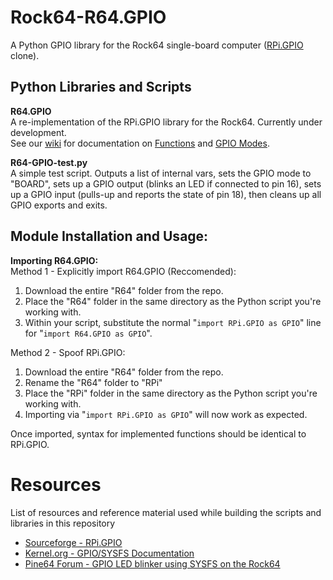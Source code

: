 # Rock64-R64.GPIO
A Python GPIO library for the Rock64 single-board computer ([RPi.GPIO](https://sourceforge.net/projects/raspberry-gpio-python/) clone).

## Python Libraries and Scripts

**R64.GPIO**<br>
A re-implementation of the RPi.GPIO library for the Rock64. Currently under development.<br>
See our [wiki](https://github.com/Leapo/Rock64-R64.GPIO/wiki) for documentation on [Functions](https://github.com/Leapo/Rock64-R64.GPIO/wiki/Functions) and [GPIO Modes](https://github.com/Leapo/Rock64-R64.GPIO/wiki/GPIO-Modes).

**R64-GPIO-test.py**<br>
A simple test script. Outputs a list of internal vars, sets the GPIO mode to "BOARD", sets up a GPIO output (blinks an LED if connected to pin 16), sets up a GPIO input (pulls-up and reports the state of pin 18), then cleans up all GPIO exports and exits.

## Module Installation and Usage:
**Importing R64.GPIO:**<br>
Method 1 - Explicitly import R64.GPIO (Reccomended):
1. Download the entire "R64" folder from the repo.
1. Place the "R64" folder in the same directory as the Python script you're working with.
1. Within your script, substitute the normal "`import RPi.GPIO as GPIO`" line for "`import R64.GPIO as GPIO`".

Method 2 - Spoof RPi.GPIO:
1. Download the entire "R64" folder from the repo.
1. Rename the "R64" folder to "RPi"
1. Place the "RPi" folder in the same directory as the Python script you're working with.
1. Importing via "`import RPi.GPIO as GPIO`" will now work as expected.

Once imported, syntax for implemented functions should be identical to RPi.GPIO.

# Resources
List of resources and reference material used while building the scripts and libraries in this repository
* [Sourceforge - RPi.GPIO](https://sourceforge.net/projects/raspberry-gpio-python/)
* [Kernel.org - GPIO/SYSFS Documentation](https://www.kernel.org/doc/Documentation/gpio/sysfs.txt)
* [Pine64 Forum - GPIO LED blinker using SYSFS on the Rock64](https://forum.pine64.org/showthread.php?tid=4695)
